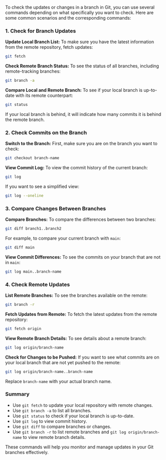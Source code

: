 To check the updates or changes in a branch in Git, you can use several commands depending on what specifically you want to check. Here are some common scenarios and the corresponding commands:

### 1. Check for Branch Updates

**Update Local Branch List:**
To make sure you have the latest information from the remote repository, fetch updates:

```sh
git fetch
```

**Check Remote Branch Status:**
To see the status of all branches, including remote-tracking branches:

```sh
git branch -a
```

**Compare Local and Remote Branch:**
To see if your local branch is up-to-date with its remote counterpart:

```sh
git status
```

If your local branch is behind, it will indicate how many commits it is behind the remote branch.

### 2. Check Commits on the Branch

**Switch to the Branch:**
First, make sure you are on the branch you want to check:

```sh
git checkout branch-name
```

**View Commit Log:**
To view the commit history of the current branch:

```sh
git log
```

If you want to see a simplified view:

```sh
git log --oneline
```

### 3. Compare Changes Between Branches

**Compare Branches:**
To compare the differences between two branches:

```sh
git diff branch1..branch2
```

For example, to compare your current branch with `main`:

```sh
git diff main
```

**View Commit Differences:**
To see the commits on your branch that are not in `main`:

```sh
git log main..branch-name
```

### 4. Check Remote Updates

**List Remote Branches:**
To see the branches available on the remote:

```sh
git branch -r
```

**Fetch Updates from Remote:**
To fetch the latest updates from the remote repository:

```sh
git fetch origin
```

**View Remote Branch Details:**
To see details about a remote branch:

```sh
git log origin/branch-name
```

**Check for Changes to be Pushed:**
If you want to see what commits are on your local branch that are not yet pushed to the remote:

```sh
git log origin/branch-name..branch-name
```

Replace `branch-name` with your actual branch name. 

### Summary

- Use `git fetch` to update your local repository with remote changes.
- Use `git branch -a` to list all branches.
- Use `git status` to check if your local branch is up-to-date.
- Use `git log` to view commit history.
- Use `git diff` to compare branches or changes.
- Use `git branch -r` to list remote branches and `git log origin/branch-name` to view remote branch details.

These commands will help you monitor and manage updates in your Git branches effectively.
